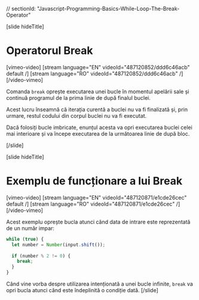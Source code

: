 // sectionId: "Javascript-Programming-Basics-While-Loop-The-Break-Operator"

[slide hideTitle]
# Operatorul Break

[vimeo-video]
[stream language="EN" videoId="487120852/ddd6c46acb" default /]
[stream language="RO" videoId="487120852/ddd6c46acb"  /]
[/video-vimeo]


Comanda `break` oprește executarea unei bucle în momentul apelării sale și continuă programul de la prima linie de după finalul buclei.

Acest lucru înseamnă că iterația curentă a buclei nu va fi finalizată și, prin urmare, restul codului din corpul buclei nu va fi executat.

Dacă folosiți bucle imbricate, enunțul acesta va opri executarea buclei celei mai interioare și va începe executarea de la următoarea linie de după bloc. 

[/slide]


[slide hideTitle]


# Exemplu de funcționare a lui Break

[vimeo-video]
[stream language="EN" videoId="487120871/e1cde26cec" default /]
[stream language="RO" videoId="487120871/e1cde26cec"  /]
[/video-vimeo]


Acest exemplu oprește bucla atunci când data de intrare este reprezentată de un număr impar:
```js
while (true) {
  let number = Number(input.shift());
  
  if (number % 2 != 0) {
    break;
  }
}
```
Când vine vorba despre utilizarea intenționată a unei bucle infinite, `break` va opri bucla atunci când este îndeplinită o condiție dată.
[/slide]

